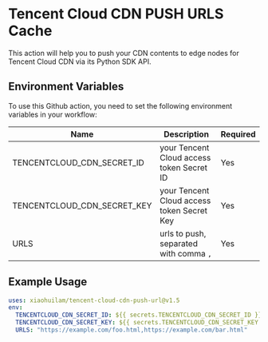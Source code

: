 # Tencent Cloud CDN PUSH URLS Cache

This action will help you to push your CDN contents to edge nodes for Tencent Cloud CDN via its Python SDK API.

## Environment Variables

To use this Github action, you need to set the following environment variables in your workflow:

| Name | Description | Required |
| --- | --- | --- |
| TENCENTCLOUD_CDN_SECRET_ID | your Tencent Cloud access token Secret ID | Yes |
| TENCENTCLOUD_CDN_SECRET_KEY | your Tencent Cloud access token Secret Key | Yes |
| URLS | urls to push, separated with comma `,` | Yes |

## Example Usage

```yaml
uses: xiaohuilam/tencent-cloud-cdn-push-url@v1.5
env:
  TENCENTCLOUD_CDN_SECRET_ID: ${{ secrets.TENCENTCLOUD_CDN_SECRET_ID }}
  TENCENTCLOUD_CDN_SECRET_KEY: ${{ secrets.TENCENTCLOUD_CDN_SECRET_KEY }}
  URLS: "https://example.com/foo.html,https://example.com/bar.html"
```
